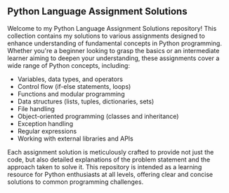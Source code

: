 
## Python Language Assignment Solutions

Welcome to my Python Language Assignment Solutions repository!
This collection contains my solutions to various assignments designed to enhance understanding of fundamental concepts in Python programming.
Whether you're a beginner looking to grasp the basics or an intermediate learner aiming to deepen your understanding,
these assignments cover a wide range of Python concepts, including:

- Variables, data types, and operators
- Control flow (if-else statements, loops)
- Functions and modular programming
- Data structures (lists, tuples, dictionaries, sets)
- File handling
- Object-oriented programming (classes and inheritance)
- Exception handling
- Regular expressions
- Working with external libraries and APIs

Each assignment solution is meticulously crafted to provide not just the code, 
but also detailed explanations of the problem statement and the approach taken to solve it. 
This repository is intended as a learning resource for Python enthusiasts at all levels,
offering clear and concise solutions to common programming challenges.
